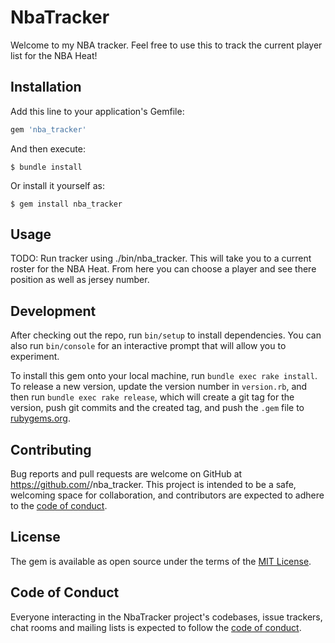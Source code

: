 # NbaTracker

Welcome to my NBA tracker. Feel free to use this to track the current player list for the NBA Heat!

## Installation

Add this line to your application's Gemfile:

```ruby
gem 'nba_tracker'
```

And then execute:

    $ bundle install

Or install it yourself as:

    $ gem install nba_tracker

## Usage

TODO: Run tracker using ./bin/nba_tracker. This will take you to a current roster for the NBA Heat. From here you can choose a player and see there position as well as jersey number. 

## Development

After checking out the repo, run `bin/setup` to install dependencies. You can also run `bin/console` for an interactive prompt that will allow you to experiment.

To install this gem onto your local machine, run `bundle exec rake install`. To release a new version, update the version number in `version.rb`, and then run `bundle exec rake release`, which will create a git tag for the version, push git commits and the created tag, and push the `.gem` file to [rubygems.org](https://rubygems.org).

## Contributing

Bug reports and pull requests are welcome on GitHub at https://github.com/<livfrediehard>/nba_tracker. This project is intended to be a safe, welcoming space for collaboration, and contributors are expected to adhere to the [code of conduct](https://github.com/<livfrediehard>/nba_tracker/blob/master/CODE_OF_CONDUCT.md).

## License

The gem is available as open source under the terms of the [MIT License](https://opensource.org/licenses/MIT).

## Code of Conduct

Everyone interacting in the NbaTracker project's codebases, issue trackers, chat rooms and mailing lists is expected to follow the [code of conduct](https://github.com/<livfrediehard>/nba_tracker/blob/master/CODE_OF_CONDUCT.md).
